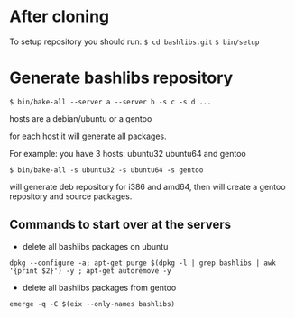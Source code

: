 # After cloning
To setup repository you should run:
`$ cd bashlibs.git`
`$ bin/setup`

# Generate bashlibs repository
`$ bin/bake-all --server a --server b -s c -s d ...`

hosts are a debian/ubuntu or a gentoo

for each host it will generate all packages.

For example:
you have 3 hosts: ubuntu32 ubuntu64 and gentoo

`$ bin/bake-all -s ubuntu32 -s ubuntu64 -s gentoo`

will generate deb repository for i386 and amd64, 
then will create a gentoo repository and source packages.

## Commands to start over at the servers
* delete all bashlibs packages on ubuntu
```
dpkg --configure -a; apt-get purge $(dpkg -l | grep bashlibs | awk '{print $2}') -y ; apt-get autoremove -y
```
* delete all bashlibs packages from gentoo
```
emerge -q -C $(eix --only-names bashlibs)
```
